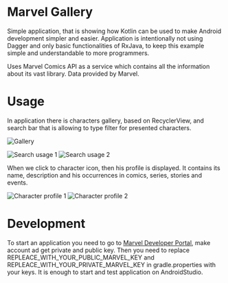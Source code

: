 # Marvel Gallery

Simple application, that is showing how Kotlin can be used to make Android development simpler and easier.
Application is intentionally not using Dagger and only basic functionalities of RxJava, to keep this example simple and understandable to more programmers.

Uses Marvel Comics API as a service which contains all the information about its vast library. Data provided by Marvel.

# Usage

In application there is characters gallery, based on RecyclerView, and search bar that is allowing to type filter for presented characters.

![Gallery](files/mg1.png)

![Search usage 1](files/mg4.png)
![Search usage 2](files/mg5.png)

When we click to character icon, then his profile is displayed. It contains its name, description and his occurrences in comics, series, stories and events.

![Character profile 1](files/mg2.png)
![Character profile 2](files/mg4.png)

# Development

To start an application you need to go to [Marvel Developer Portal](https://developer.marvel.com/), make account ad get private and public key. Then you need to replace REPLEACE_WITH_YOUR_PUBLIC_MARVEL_KEY and REPLEACE_WITH_YOUR_PRIVATE_MARVEL_KEY in gradle.properties with your keys. It is enough to start and test application on AndroidStudio. 